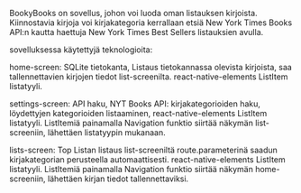 BookyBooks on sovellus, johon voi luoda oman listauksen kirjoista. Kiinnostavia kirjoja voi kirjakategoria kerrallaan etsiä New York Times Books API:n kautta haettuja New York Times Best Sellers listauksien avulla.

sovelluksessa käytettyjä teknologioita: 

home-screen: SQLite tietokanta, Listaus tietokannassa olevista kirjoista, saa tallennettavien kirjojen tiedot list-screenilta. react-native-elements ListItem listatyyli.

settings-screen: API haku, NYT Books API: kirjakategorioiden haku, löydettyjen kategorioiden listaaminen, react-native-elements ListItem listatyyli. ListItemiä painamalla Navigation funktio siirtää näkymän list-screeniin, lähettäen listatyypin mukanaan.

lists-screen: Top Listan listaus list-screeniltä route.parameterinä saadun kirjakategorian perusteella automaattisesti. react-native-elements ListItem listatyyli. ListItemiä painamalla Navigation funktio siirtää näkymän home-screeniin, lähettäen kirjan tiedot tallennettaviksi.
